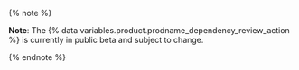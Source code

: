 {% note %}

**Note**: The {% data variables.product.prodname_dependency_review_action %} is currently in public beta and subject to change.

{% endnote %}
